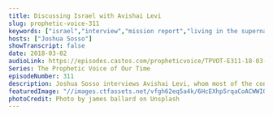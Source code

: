 ```yaml
---
title: Discussing Israel with Avishai Levi
slug: prophetic-voice-311
keywords: ["israel","interview","mission report","living in the supernatural"]
hosts: ["Joshua Sosso"]
showTranscript: false
date: 2018-03-02
audioLink: https://episodes.castos.com/propheticvoice/TPVOT-E311-18-03-03-04-Interview-and-Israel-Tour-Testments.mp3
Series: The Prophetic Voice of Our Time
episodeNumber: 311
description: Joshua Sosso interviews Avishai Levi, whom most of the congregation at Freedom Fellowship has had the pleasure of enjoying as an amazing tour guide in Israel during our past two trips between 2014 and 2017. They discuss the historical and spiritual significance of Israel as well as some of our personal experiences there.
featuredImage: "//images.ctfassets.net/vfgh62eq5a4k/6HcEXhp5rqaCoACWWIOoMk/1f7983cbf3defb008c3359e54c671c04/james-ballard-112688-unsplash__1_.jpg"
photoCredit: Photo by james ballard on Unsplash
---
```

